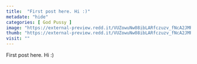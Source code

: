 ```yaml
---
title:  "First post here. Hi :)"
metadate: "hide"
categories: [ God Pussy ]
image: "https://external-preview.redd.it/VUZowuNw08ibLARfczuzv_fNcA2JMRtneg6GZIV7eW4.jpg?auto=webp&s=13cf8732cb4305880be22088294c80ed95c81cac"
thumb: "https://external-preview.redd.it/VUZowuNw08ibLARfczuzv_fNcA2JMRtneg6GZIV7eW4.jpg?width=216&crop=smart&auto=webp&s=8f8b50b78e8c6f9667ef4d5f84a6749fac4d1f01"
visit: ""
---
```

First post here. Hi :)
